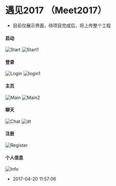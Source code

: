 # 遇见2017 （Meet2017）
* 目前仅展示界面，待项目完成后，将上传整个工程 </br>
#### 启动</br>
 ![Start](https://github.com/weiyashuai123/meet/blob/master/DemoImage/met1.png "启动")
 ![Start1](https://github.com/weiyashuai123/meet/blob/master/DemoImage/m0.png "启动")
#### 登录</br>
 ![Login](https://github.com/weiyashuai123/meet/blob/master/DemoImage/met2.png "登录")
 ![login1](https://github.com/weiyashuai123/meet/blob/master/DemoImage/m1.png "登录")
#### 主页</br>
 ![Main](https://github.com/weiyashuai123/meet/blob/master/DemoImage/met3.png "main")
 ![Main2](https://github.com/weiyashuai123/meet/blob/master/DemoImage/met4.png "main2")
#### 聊天</br>
 ![Chat](https://github.com/weiyashuai123/meet/blob/master/DemoImage/met6.png "聊天")
 ![dt](https://github.com/weiyashuai123/Meet/blob/master/%E5%BE%AE%E4%BF%A1%E5%9B%BE%E7%89%87_20180322185724.jpg "动态")
#### 注册</br>
 ![Register](https://github.com/weiyashuai123/meet/blob/master/DemoImage/m2.png "注册")
#### 个人信息</br>
 ![Info](https://github.com/weiyashuai123/meet/blob/master/DemoImage/met5.png "信息")</br>
* 2017-04-20 11:57:06
